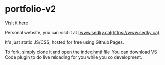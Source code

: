 # portfolio-v2
Visit it [here](https://tancrescens.github.io/portfolio/)

Personal website, you can visit it at [www.sedky.ca](https://www.sedky.ca).  

It's just static JS/CSS, hosted for free using Github Pages.

To fork, simply clone it and open the [index.hmtl](./index.html) file.  You can download VS Code plugin to do live reloading for you while you do development.
